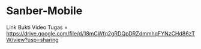 # Sanber-Mobile

Link Bukti Video Tugas = https://drive.google.com/file/d/18mCWfq2gRDQpDRZdmmhqFYNzCHd86zTW/view?usp=sharing